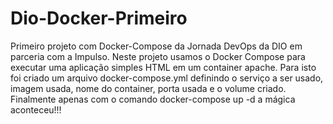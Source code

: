 # Dio-Docker-Primeiro  
Primeiro projeto com Docker-Compose da Jornada DevOps da DIO em parceria com a Impulso. 
Neste projeto usamos o Docker Compose para executar uma aplicação simples HTML em um container apache. 
Para isto foi criado um arquivo docker-compose.yml definindo o serviço a ser usado, imagem usada, nome do container, porta usada e o volume criado. 
Finalmente apenas com o comando docker-compose up -d a mágica aconteceu!!!
